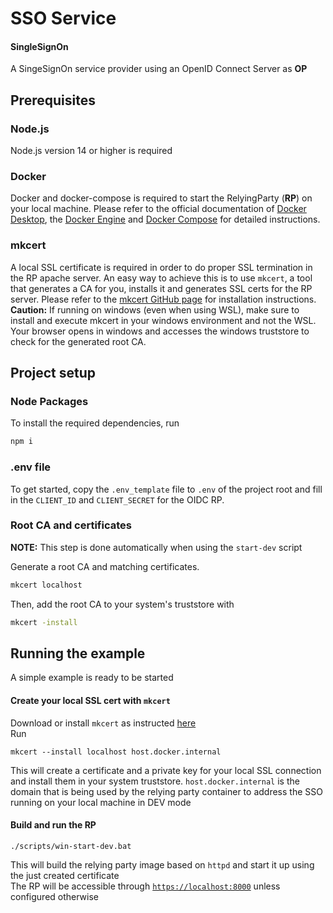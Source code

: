 # SSO Service
#### **S**ingle**S**ign**O**n 
A SingeSignOn service provider using an OpenID Connect Server as **OP**  


## Prerequisites

### Node.js
Node.js version 14 or higher is required

### Docker
Docker and docker-compose is required to start the RelyingParty (**RP**) on your local machine.
Please refer to the official documentation of [Docker Desktop](https://docs.docker.com/desktop/),
the [Docker Engine](https://docs.docker.com/engine/install) and [Docker Compose](https://docs.docker.com/compose/install/) for detailed instructions.

### mkcert
A local SSL certificate is required in order to do proper SSL termination in the RP apache server.
An easy way to achieve this is to use `mkcert`, a tool that generates a CA for you, installs it and generates SSL certs
for the RP server.
Please refer to the [mkcert GitHub page](https://github.com/FiloSottile/mkcert) for installation instructions.
**Caution:**
If running on windows (even when using WSL), make sure to install and execute mkcert in your windows environment and not the WSL.
Your browser opens in windows and accesses the windows truststore to check for the generated root CA.

## Project setup

### Node Packages
To install the required dependencies, run
```bash
npm i
```

### .env file
To get started, copy the `.env_template` file to `.env` of the project root and fill in the `CLIENT_ID` and `CLIENT_SECRET`
for the OIDC RP.

### Root CA and certificates
**NOTE:** This step is done automatically when using the `start-dev` script

Generate a root CA and matching certificates.
```bash
mkcert localhost
```
Then, add the root CA to your system's truststore with
```bash
mkcert -install
```

## Running the example
A simple example is ready to be started
#### Create your local SSL cert with `mkcert`  
Download or install `mkcert` as instructed [here](https://github.com/FiloSottile/mkcert)  
Run  
```
mkcert --install localhost host.docker.internal
```  
This will create a certificate and a private key for your local SSL connection and install them in your system truststore.
`host.docker.internal` is the domain that is being used by the relying party container to address the SSO running on your local machine in DEV mode
#### Build and run the RP 
```
./scripts/win-start-dev.bat
```
This will build the relying party image based on `httpd` and start it up using the just created certificate  
The RP will be accessible through [`https://localhost:8000`](https://localhost:8080) unless configured otherwise
